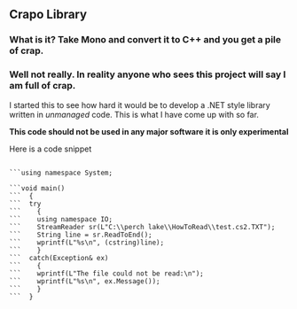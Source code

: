 ## Crapo Library

### What is it?  Take Mono and convert it to C++ and you get a pile of crap.
### Well not really. In reality anyone who sees this project will say I am full of crap.

I started this to see how hard it would be to develop a .NET style library written in
*unmanaged* code.  This is what I have come up with so far.

**This code should not be used in any major software it is only experimental**

Here is a code snippet

```#include "pch.h"

```using namespace System;

```void main()
```  {
```  try
```    {
```    using namespace IO;
```    StreamReader sr(L"C:\\perch lake\\HowToRead\\test.cs2.TXT");
```    String line = sr.ReadToEnd();
```    wprintf(L"%s\n", (cstring)line);
```    }
```  catch(Exception& ex)
```    {
```    wprintf(L"The file could not be read:\n");
```    wprintf(L"%s\n", ex.Message());
```    }
```  }
